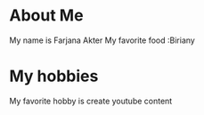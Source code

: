 # About Me
My name is Farjana Akter
My favorite food :Biriany
# My hobbies
My favorite hobby is create youtube content
